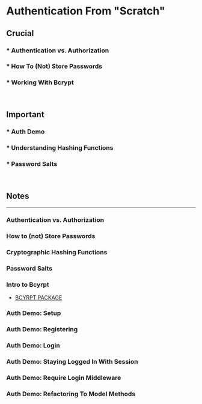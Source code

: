 # Authentication From "Scratch"

## Crucial 

### * Authentication vs. Authorization
### * How To (Not) Store Passwords
### * Working With Bcrypt

<br>

## Important 

### * Auth Demo
### * Understanding Hashing Functions
### * Password Salts

<br>

## Notes

<hr>

### Authentication vs. Authorization

### How to (not) Store Passwords

### Cryptographic Hashing Functions

### Password Salts

### Intro to Bcyrpt
- [BCYRPT PACKAGE](https://github.com/kelektiv/node.bcrypt.js)

### Auth Demo: Setup

### Auth Demo: Registering 

### Auth Demo: Login

### Auth Demo: Staying Logged In With Session

### Auth Demo: Require Login Middleware

### Auth Demo: Refactoring To Model Methods

